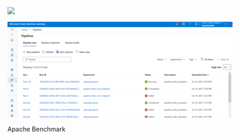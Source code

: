 
![](https://video.udacity-data.com/topher/2020/September/5f611a94_screen-shot-2020-09-15-at-12.36.11-pm/screen-shot-2020-09-15-at-12.36.11-pm.png)







![](2021-07-14-16-27-07.png)


Apache Benchmark

